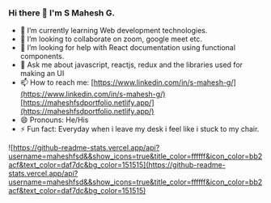 ### Hi there 👋 I'm S Mahesh G.


- 🌱 I’m currently learning Web development technologies.
- 👯 I’m looking to collaborate on zoom, google meet etc.
- 🤔 I’m looking for help with React documentation using functional components.
- 💬 Ask me about javascript, reactjs, redux and the libraries used for making an UI
- 📫 How to reach me: [https://www.linkedin.com/in/s-mahesh-g/](https://www.linkedin.com/in/s-mahesh-g/)    [https://maheshfsdportfolio.netlify.app/](https://maheshfsdportfolio.netlify.app/)
- 😄 Pronouns: He/His
- ⚡ Fun fact: Everyday when i leave my desk i feel like i stuck to my chair.

![https://github-readme-stats.vercel.app/api?username=maheshfsd&&show_icons=true&title_color=ffffff&icon_color=bb2acf&text_color=daf7dc&bg_color=151515](https://github-readme-stats.vercel.app/api?username=maheshfsd&&show_icons=true&title_color=ffffff&icon_color=bb2acf&text_color=daf7dc&bg_color=151515)



